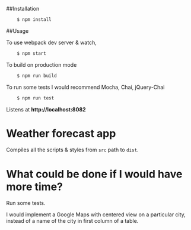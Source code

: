 ##Installation

```bash
    $ npm install
```

##Usage

To use webpack dev server & watch,

```bash
    $ npm start
```

To build on production mode

```bash
    $ npm run build
```

To run some tests I would recommend Mocha, Chai, jQuery-Chai

```bash
    $ npm run test
```

Listens at **http://localhost:8082**

# Weather forecast app

Compiles all the scripts & styles from `src` path to `dist`.

# What could be done if I would have more time?

Run some tests.

I would implement a Google Maps with centered view on a particular city, instead of a name of the city in first column of a table.
